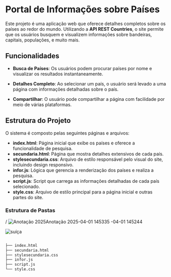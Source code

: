 # Portal de Informações sobre Países

Este projeto é uma aplicação web que oferece detalhes completos sobre os países ao redor do mundo. Utilizando a **API REST Countries**, o site permite que os usuários busquem e visualizem informações sobre bandeiras, capitais, populações, e muito mais.


## Funcionalidades

- **Busca de Países**: Os usuários podem procurar países por nome e visualizar os resultados instantaneamente.
- **Detalhes Completo**: Ao selecionar um país, o usuário será levado a uma página com informações detalhadas sobre o país.

- **Compartilhar**: O usuário pode compartilhar a página com facilidade por meio de várias plataformas.


## Estrutura do Projeto


O sistema é composto pelas seguintes páginas e arquivos:

- **index.html**: Página inicial que exibe os países e oferece a funcionalidade de pesquisa.
- **secundaria.html**: Página que mostra detalhes extensivos de cada país.
- **stylesecundaria.css**: Arquivo de estilo responsável pelo visual do site, incluindo design responsivo.
- **infor.js**: Lógica que gerencia a renderização dos países e realiza a pesquisa.
- **script.js**: Script que carrega as informações detalhadas de cada país selecionado.
- **style.css**: Arquivo de estilo principal para a página inicial e outras partes do site.


### Estrutura de Pastas
/
![Anotação 2025![Anotação 2025-04-01 145335](https://github.com/user-attachments/assets/487a79ce-684a-4ccf-9337-1c00cd349044)
-04-01 145244](https://github.com/user-attachments/assets/00647d70-f960-48d4-af79-d51c109839b9)

![suíça](https://github.com/user-attachments/assets/8144b559-15ae-4675-aecf-e5d45cf564e1)

```bash

├── index.html 
├── secundaria.html 
├── stylesecundaria.css 
├── infor.js 
├── script.js
└── style.css 

